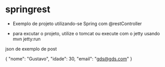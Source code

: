 # springrest

- Exemplo de projeto utilizando-se Spring com @restController

* para excutar o projeto, utilize o tomcat ou execute com o jetty usando mvn jetty:run

json de exemplo de post

{
"nome": "Gustavo",
"idade": 30,
"email": "gds@gds.com"
}